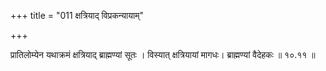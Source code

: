 +++
title = "011 क्षत्रियाद् विप्रकन्यायाम्"

+++

प्रातिलोम्येन यथाक्रमं क्षत्रियाद् ब्राह्मण्यां सूतः । विस्यात् क्षत्रियायां मागधः। ब्राह्मण्यां वैदेहकः ॥ १०.११ ॥
